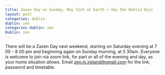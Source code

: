 ```yaml
---
title: Zazen Day on Sunday, May 31st at Earth + Sky Zen Dublin Dojo
layout: post
categories: dublin
dublin: zen
categories dublin: zen
Dublin: zen
---
```


There will be a Zazen Day next weekend, starting on Saturday evening at 7 00 - 8 00 pm and beginning again on Sunday morning, at 5 30am. Everyone is welcome to join via zoom link, for part or all of the evening and day, as your home situation allows. Email zen.in.ireland@gmail.com for the link, password and timetable.